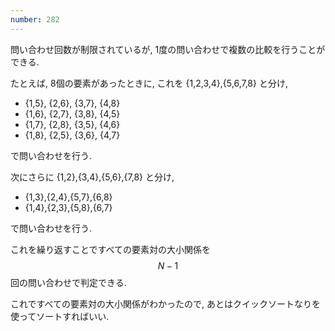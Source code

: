 ```yaml
---
number: 282
---
```

問い合わせ回数が制限されているが, 1度の問い合わせで複数の比較を行うことができる.

たとえば, 8個の要素があったときに, これを {1,2,3,4},{5,6,7,8} と分け,

* {1,5}, {2,6}, {3,7}, {4,8}
* {1,6}, {2,7}, {3,8}, {4,5}
* {1,7}, {2,8}, {3,5}, {4,6}
* {1,8}, {2,5}, {3,6}, {4,7}

で問い合わせを行う.

次にさらに {1,2},{3,4},{5,6},{7,8} と分け,

* {1,3},{2,4},{5,7},{6,8}
* {1,4},{2,3},{5,8},{6,7}

で問い合わせを行う.

これを繰り返すことですべての要素対の大小関係を $$ N-1 $$ 回の問い合わせで判定できる.

これですべての要素対の大小関係がわかったので, あとはクイックソートなりを使ってソートすればいい.
